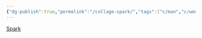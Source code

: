 ```yaml
---
{"dg-publish":true,"permalink":"/collage-spark/","tags":["c/man","c/woman","c/faceless","c/red","c/bw","c/line"],"created":"2024-01-05T11:31:13.526-05:00","updated":"2024-01-05T11:32:00.861-05:00"}
---
```



[Spark](https://www.instagram.com/p/CcjectWtkG7/)
